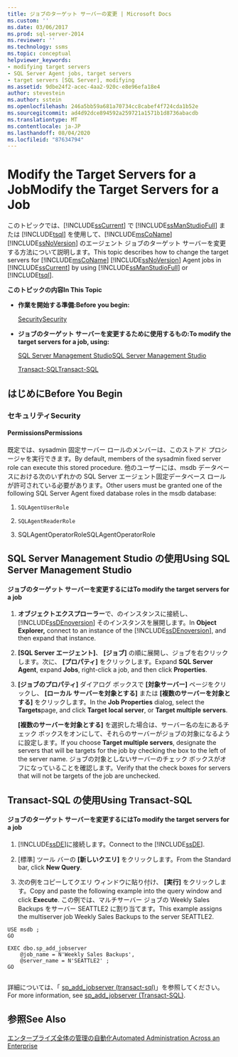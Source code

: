 ```yaml
---
title: ジョブのターゲット サーバーの変更 | Microsoft Docs
ms.custom: ''
ms.date: 03/06/2017
ms.prod: sql-server-2014
ms.reviewer: ''
ms.technology: ssms
ms.topic: conceptual
helpviewer_keywords:
- modifying target servers
- SQL Server Agent jobs, target servers
- target servers [SQL Server], modifying
ms.assetid: 9dbe24f2-acec-4aa2-920c-e8e96efa18e4
author: stevestein
ms.author: sstein
ms.openlocfilehash: 246a5bb59a681a70734cc8cabef4f724cda1b52e
ms.sourcegitcommit: ad4d92dce894592a259721a1571b1d8736abacdb
ms.translationtype: MT
ms.contentlocale: ja-JP
ms.lasthandoff: 08/04/2020
ms.locfileid: "87634794"
---
```

# <a name="modify-the-target-servers-for-a-job"></a><span data-ttu-id="b047d-102">Modify the Target Servers for a Job</span><span class="sxs-lookup"><span data-stu-id="b047d-102">Modify the Target Servers for a Job</span></span>
  <span data-ttu-id="b047d-103"> このトピックでは、[!INCLUDE[ssCurrent](../../includes/sscurrent-md.md)] で [!INCLUDE[ssManStudioFull](../../includes/ssmanstudiofull-md.md)] または [!INCLUDE[tsql](../../includes/tsql-md.md)] を使用して、[!INCLUDE[msCoName](../../includes/msconame-md.md)] [!INCLUDE[ssNoVersion](../../includes/ssnoversion-md.md)] のエージェント ジョブのターゲット サーバーを変更する方法について説明します。</span><span class="sxs-lookup"><span data-stu-id="b047d-103">This topic describes how to change the target servers for [!INCLUDE[msCoName](../../includes/msconame-md.md)] [!INCLUDE[ssNoVersion](../../includes/ssnoversion-md.md)] Agent jobs in [!INCLUDE[ssCurrent](../../includes/sscurrent-md.md)] by using [!INCLUDE[ssManStudioFull](../../includes/ssmanstudiofull-md.md)] or [!INCLUDE[tsql](../../includes/tsql-md.md)].</span></span>  
  
 <span data-ttu-id="b047d-104">**このトピックの内容**</span><span class="sxs-lookup"><span data-stu-id="b047d-104">**In This Topic**</span></span>  
  
-   <span data-ttu-id="b047d-105">**作業を開始する準備:**</span><span class="sxs-lookup"><span data-stu-id="b047d-105">**Before you begin:**</span></span>  
  
     [<span data-ttu-id="b047d-106">Security</span><span class="sxs-lookup"><span data-stu-id="b047d-106">Security</span></span>](#Security)  
  
-   <span data-ttu-id="b047d-107">**ジョブのターゲット サーバーを変更するために使用するもの:**</span><span class="sxs-lookup"><span data-stu-id="b047d-107">**To modify the target servers for a job, using:**</span></span>  
  
     [<span data-ttu-id="b047d-108">SQL Server Management Studio</span><span class="sxs-lookup"><span data-stu-id="b047d-108">SQL Server Management Studio</span></span>](#SSMSProcedure)  
  
     [<span data-ttu-id="b047d-109">Transact-SQL</span><span class="sxs-lookup"><span data-stu-id="b047d-109">Transact-SQL</span></span>](#TsqlProcedure)  
  
##  <a name="before-you-begin"></a><a name="BeforeYouBegin"></a> <span data-ttu-id="b047d-110">はじめに</span><span class="sxs-lookup"><span data-stu-id="b047d-110">Before You Begin</span></span>  
  
###  <a name="security"></a><a name="Security"></a> <span data-ttu-id="b047d-111">セキュリティ</span><span class="sxs-lookup"><span data-stu-id="b047d-111">Security</span></span>  
  
####  <a name="permissions"></a><a name="Permissions"></a> <span data-ttu-id="b047d-112">Permissions</span><span class="sxs-lookup"><span data-stu-id="b047d-112">Permissions</span></span>  
 <span data-ttu-id="b047d-113">既定では、sysadmin 固定サーバー ロールのメンバーは、このストアド プロシージャを実行できます。</span><span class="sxs-lookup"><span data-stu-id="b047d-113">By default, members of the sysadmin fixed server role can execute this stored procedure.</span></span> <span data-ttu-id="b047d-114">他のユーザーには、msdb データベースにおける次のいずれかの SQL Server エージェント固定データベース ロールが許可されている必要があります。</span><span class="sxs-lookup"><span data-stu-id="b047d-114">Other users must be granted one of the following SQL Server Agent fixed database roles in the msdb database:</span></span>  
  
1.  `SQLAgentUserRole`  
  
2.  `SQLAgentReaderRole`  
  
3.  <span data-ttu-id="b047d-115">SQLAgentOperatorRole</span><span class="sxs-lookup"><span data-stu-id="b047d-115">SQLAgentOperatorRole</span></span>  
  
##  <a name="using-sql-server-management-studio"></a><a name="SSMSProcedure"></a> <span data-ttu-id="b047d-116">SQL Server Management Studio の使用</span><span class="sxs-lookup"><span data-stu-id="b047d-116">Using SQL Server Management Studio</span></span>  
  
#### <a name="to-modify-the-target-servers-for-a-job"></a><span data-ttu-id="b047d-117">ジョブのターゲット サーバーを変更するには</span><span class="sxs-lookup"><span data-stu-id="b047d-117">To modify the target servers for a job</span></span>  
  
1.  <span data-ttu-id="b047d-118">**オブジェクトエクスプローラー**で、のインスタンスに接続し、 [!INCLUDE[ssDEnoversion](../../includes/ssdenoversion-md.md)] そのインスタンスを展開します。</span><span class="sxs-lookup"><span data-stu-id="b047d-118">In **Object Explorer,** connect to an instance of the [!INCLUDE[ssDEnoversion](../../includes/ssdenoversion-md.md)], and then expand that instance.</span></span>  
  
2.  <span data-ttu-id="b047d-119">**[SQL Server エージェント]**、 **[ジョブ]** の順に展開し、ジョブを右クリックします。次に、 **[プロパティ]** をクリックします。</span><span class="sxs-lookup"><span data-stu-id="b047d-119">Expand **SQL Server Agent**, expand **Jobs**, right-click a job, and then click **Properties**.</span></span>  
  
3.  <span data-ttu-id="b047d-120">**[ジョブのプロパティ]** ダイアログ ボックスで **[対象サーバー]** ページをクリックし、 **[ローカル サーバーを対象とする]** または **[複数のサーバーを対象とする]** をクリックします。</span><span class="sxs-lookup"><span data-stu-id="b047d-120">In the **Job Properties** dialog, select the **Targets**page, and click **Target local server**, or **Target multiple servers**.</span></span>  
  
     <span data-ttu-id="b047d-121">**[複数のサーバーを対象とする]** を選択した場合は、サーバー名の左にあるチェック ボックスをオンにして、それらのサーバーがジョブの対象になるように設定します。</span><span class="sxs-lookup"><span data-stu-id="b047d-121">If you choose **Target multiple servers**, designate the servers that will be targets for the job by checking the box to the left of the server name.</span></span> <span data-ttu-id="b047d-122">ジョブの対象としないサーバーのチェック ボックスがオフになっていることを確認します。</span><span class="sxs-lookup"><span data-stu-id="b047d-122">Verify that the check boxes for servers that will not be targets of the job are unchecked.</span></span>  
  
##  <a name="using-transact-sql"></a><a name="TsqlProcedure"></a> <span data-ttu-id="b047d-123">Transact-SQL の使用</span><span class="sxs-lookup"><span data-stu-id="b047d-123">Using Transact-SQL</span></span>  
  
#### <a name="to-modify-the-target-servers-for-a-job"></a><span data-ttu-id="b047d-124">ジョブのターゲット サーバーを変更するには</span><span class="sxs-lookup"><span data-stu-id="b047d-124">To modify the target servers for a job</span></span>  
  
1.  <span data-ttu-id="b047d-125">[!INCLUDE[ssDE](../../includes/ssde-md.md)]に接続します。</span><span class="sxs-lookup"><span data-stu-id="b047d-125">Connect to the [!INCLUDE[ssDE](../../includes/ssde-md.md)].</span></span>  
  
2.  <span data-ttu-id="b047d-126">[標準] ツール バーの **[新しいクエリ]** をクリックします。</span><span class="sxs-lookup"><span data-stu-id="b047d-126">From the Standard bar, click **New Query**.</span></span>  
  
3.  <span data-ttu-id="b047d-127">次の例をコピーしてクエリ ウィンドウに貼り付け、 **[実行]** をクリックします。</span><span class="sxs-lookup"><span data-stu-id="b047d-127">Copy and paste the following example into the query window and click **Execute**.</span></span> <span data-ttu-id="b047d-128">この例では、マルチサーバー ジョブの Weekly Sales Backups をサーバー SEATTLE2 に割り当てます。</span><span class="sxs-lookup"><span data-stu-id="b047d-128">This example assigns the multiserver job Weekly Sales Backups to the server SEATTLE2.</span></span>  
  
```  
USE msdb ;  
GO  
  
EXEC dbo.sp_add_jobserver  
    @job_name = N'Weekly Sales Backups',   
    @server_name = N'SEATTLE2' ;   
GO  
  
```  
  
 <span data-ttu-id="b047d-129">詳細については、「 [sp_add_jobserver &#40;transact-sql&#41;](/sql/relational-databases/system-stored-procedures/sp-add-jobserver-transact-sql)」を参照してください。</span><span class="sxs-lookup"><span data-stu-id="b047d-129">For more information, see [sp_add_jobserver &#40;Transact-SQL&#41;](/sql/relational-databases/system-stored-procedures/sp-add-jobserver-transact-sql).</span></span>  
  
## <a name="see-also"></a><span data-ttu-id="b047d-130">参照</span><span class="sxs-lookup"><span data-stu-id="b047d-130">See Also</span></span>  
 [<span data-ttu-id="b047d-131">エンタープライズ全体の管理の自動化</span><span class="sxs-lookup"><span data-stu-id="b047d-131">Automated Administration Across an Enterprise</span></span>](automated-administration-across-an-enterprise.md)  
  
  
